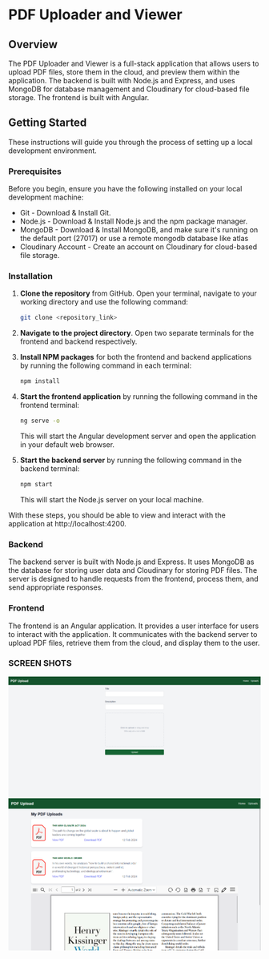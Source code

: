 # PDF Uploader and Viewer

## Overview

The PDF Uploader and Viewer is a full-stack application that allows users to upload PDF files, store them in the cloud, and preview them within the application. The backend is built with Node.js and Express, and uses MongoDB for database management and Cloudinary for cloud-based file storage. The frontend is built with Angular.

## Getting Started

These instructions will guide you through the process of setting up a local development environment.

### Prerequisites

Before you begin, ensure you have the following installed on your local development machine:

- Git - Download & Install Git.
- Node.js - Download & Install Node.js and the npm package manager.
- MongoDB - Download & Install MongoDB, and make sure it's running on the default port (27017) or use a remote mongodb database like atlas
- Cloudinary Account - Create an account on Cloudinary for cloud-based file storage.

### Installation

1. **Clone the repository** from GitHub. Open your terminal, navigate to your working directory and use the following command:
    ```sh
    git clone <repository_link>
    ```

2. **Navigate to the project directory**. Open two separate terminals for the frontend and backend respectively.

3. **Install NPM packages** for both the frontend and backend applications by running the following command in each terminal:
   ```sh
   npm install
   ```

3. **Start the frontend application** by running the following command in the frontend terminal:
    ```sh
    ng serve -o
    ```
    This will start the Angular development server and open the application in your default web browser.

4. **Start the backend server** by running the following command in the backend terminal:
   ```sh
   npm start
   ```
   This will start the Node.js server on your local machine.

With these steps, you should be able to view and interact with the application at http://localhost:4200.

### Backend
The backend server is built with Node.js and Express. It uses MongoDB as the database for storing user data and Cloudinary for storing PDF files. The server is designed to handle requests from the frontend, process them, and send appropriate responses.

### Frontend
The frontend is an Angular application. It provides a user interface for users to interact with the application. It communicates with the backend server to upload PDF files, retrieve them from the cloud, and display them to the user.


### SCREEN SHOTS
![alt text](image.png)
![alt text](image-1.png)